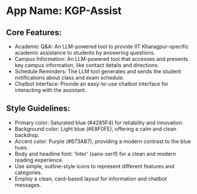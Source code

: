 # **App Name**: KGP-Assist

## Core Features:

- Academic Q&A: An LLM-powered tool to provide IIT Kharagpur-specific academic assistance to students by answering questions.
- Campus Information: An LLM-powered tool that accesses and presents key campus information, like contact details and directions.
- Schedule Reminders: The LLM tool generates and sends the student notifications about class and exam schedule.
- Chatbot Interface: Provide an easy-to-use chatbot interface for interacting with the assistant.

## Style Guidelines:

- Primary color: Saturated blue (#4285F4) for reliability and innovation.
- Background color: Light blue (#E8F0FE), offering a calm and clean backdrop.
- Accent color: Purple (#673AB7), providing a modern contrast to the blue hues.
- Body and headline font: 'Inter' (sans-serif) for a clean and modern reading experience.
- Use simple, outline-style icons to represent different features and categories.
- Employ a clean, card-based layout for information and chatbot messages.